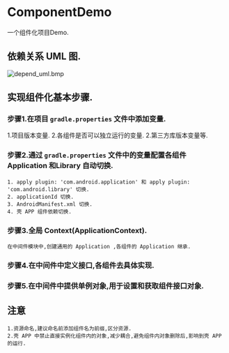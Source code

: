 # ComponentDemo
一个组件化项目Demo.

## 依赖关系 UML 图.
 ![depend_uml.bmp](https://github.com/More-Stronger/ComponentDemo/depend_uml.bmp)

## 实现组件化基本步骤.

### 步骤1.在项目 `gradle.properties` 文件中添加变量.

   1.项目版本变量.
   2.各组件是否可以独立运行的变量.
   2.第三方库版本变量等.

### 步骤2.通过 `gradle.properties` 文件中的变量配置各组件 Application 和Library 自动切换.

    1. apply plugin: 'com.android.application' 和 apply plugin: 'com.android.library' 切换.
    2. applicationId 切换.
    3. AndroidManifest.xml 切换.
    4. 壳 APP 组件依赖切换.

### 步骤3.全局 Context(ApplicationContext).

    在中间件模块中,创建通用的 Application ,各组件的 Application 继承.

### 步骤4.在中间件中定义接口,各组件去具体实现.

### 步骤5.在中间件中提供单例对象,用于设置和获取组件接口对象.

## 注意

    1.资源命名,建议命名前添加组件名为前缀,区分资源.
    2.壳 APP 中禁止直接实例化组件内的对象,减少耦合,避免组件内对象删除后,影响到壳 APP 的运行.